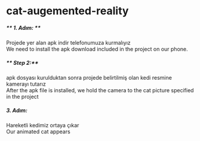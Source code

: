 # cat-augemented-reality

##### ** 1. Adım: ** 
Projede yer alan apk indir telefonumuza kurmalıyız <br>
We need to install the apk download included in the project on our phone.

##### ** Step 2:** 
apk dosyası kurulduktan sonra projede belirtilmiş olan kedi resmine kamerayı tutarız <br>
After the apk file is installed, we hold the camera to the cat picture specified in the project


##### **3. Adım:** 
Hareketli kedimiz ortaya çıkar <br>
Our animated cat appears
